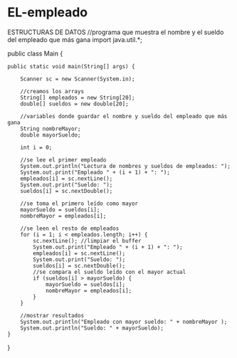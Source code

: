 # EL-empleado
ESTRUCTURAS DE DATOS
//programa que muestra el nombre y el sueldo del empleado que más gana
import java.util.*;

public class Main {

    public static void main(String[] args) {
 
        Scanner sc = new Scanner(System.in);
  
        //creamos los arrays
        String[] empleados = new String[20];
        double[] sueldos = new double[20];

        //variables donde guardar el nombre y sueldo del empleado que más gana
        String nombreMayor;
        double mayorSueldo;

        int i = 0;

        //se lee el primer empleado
        System.out.println("Lectura de nombres y sueldos de empleados: ");                                        
        System.out.print("Empleado " + (i + 1) + ": ");
        empleados[i] = sc.nextLine();
        System.out.print("Sueldo: ");
        sueldos[i] = sc.nextDouble();

        //se toma el primero leído como mayor
        mayorSueldo = sueldos[i];
        nombreMayor = empleados[i];

        //se leen el resto de empleados
        for (i = 1; i < empleados.length; i++) {
            sc.nextLine(); //limpiar el buffer
            System.out.print("Empleado " + (i + 1) + ": ");
            empleados[i] = sc.nextLine();
            System.out.print("Sueldo: ");
            sueldos[i] = sc.nextDouble();
            //se compara el sueldo leído con el mayor actual
            if (sueldos[i] > mayorSueldo) {
                mayorSueldo = sueldos[i];
                nombreMayor = empleados[i];
            }
        }

        //mostrar resultados
        System.out.println("Empleado con mayor sueldo: " + nombreMayor );                                         
        System.out.println("Sueldo: " + mayorSueldo);
    }
}
